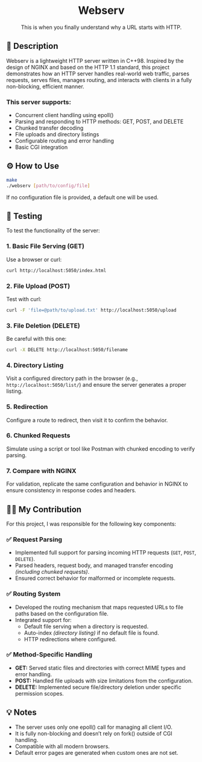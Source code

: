 # <div align="center">Webserv</div>
<div align="center">This is when you finally understand why a URL starts with HTTP.</div>

## 📝 Description
Webserv is a lightweight HTTP server written in C++98. Inspired by the design of NGINX and based on the HTTP 1.1 standard, this project demonstrates how an HTTP server handles real-world web traffic, parses requests, serves files, manages routing, and interacts with clients in a fully non-blocking, efficient manner.

### This server supports:
- Concurrent client handling using epoll()
- Parsing and responding to HTTP methods: GET, POST, and DELETE
- Chunked transfer decoding
- File uploads and directory listings
- Configurable routing and error handling
- Basic CGI integration

## ⚙️ How to Use
```bash
make
./webserv [path/to/config/file]
```
If no configuration file is provided, a default one will be used.

## 🧪 Testing
To test the functionality of the server:

### 1. Basic File Serving (GET)

Use a browser or curl:

```bash
curl http://localhost:5050/index.html
```

### 2. File Upload (POST)

Test with curl:

```bash
curl -F 'file=@path/to/upload.txt' http://localhost:5050/upload
```

### 3. File Deletion (DELETE)

Be careful with this one:

```bash
curl -X DELETE http://localhost:5050/filename
```

### 4. Directory Listing

Visit a configured directory path in the browser (e.g., `http://localhost:5050/list/`) and ensure the server generates a proper listing.

### 5. Redirection

Configure a route to redirect, then visit it to confirm the behavior.

### 6. Chunked Requests

Simulate using a script or tool like Postman with chunked encoding to verify parsing.

### 7. Compare with NGINX

For validation, replicate the same configuration and behavior in NGINX to ensure consistency in response codes and headers.

## 🙋‍♂️ My Contribution
For this project, I was responsible for the following key components:

### ✅ Request Parsing

- Implemented full support for parsing incoming HTTP requests (`GET`, `POST`, `DELETE`).
- Parsed headers, request body, and managed transfer encoding *(including chunked requests)*.
- Ensured correct behavior for malformed or incomplete requests.

### ✅ Routing System

- Developed the routing mechanism that maps requested URLs to file paths based on the configuration file.
- Integrated support for:
  - Default file serving when a directory is requested.
  - Auto-index *(directory listing)* if no default file is found.
  - HTTP redirections where configured.

### ✅ Method-Specific Handling

- **GET:** Served static files and directories with correct MIME types and error handling.
- **POST:** Handled file uploads with size limitations from the configuration.
- **DELETE:** Implemented secure file/directory deletion under specific permission scopes.

## 💡 Notes

- The server uses only one epoll() call for managing all client I/O.
- It is fully non-blocking and doesn’t rely on fork() outside of CGI handling.
- Compatible with all modern browsers.
- Default error pages are generated when custom ones are not set.
